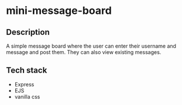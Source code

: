 # mini-message-board
## Description
A simple message board where the user can enter their username and message and post them. They can also view existing messages.
## Tech stack
- Express
- EJS
- vanilla css
